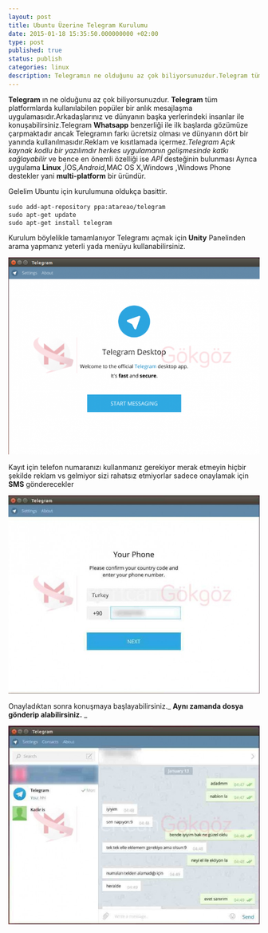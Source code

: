 ```yaml
---
layout: post
title: Ubuntu Üzerine Telegram Kurulumu
date: 2015-01-18 15:35:50.000000000 +02:00
type: post
published: true
status: publish
categories: linux
description: Telegramın ne olduğunu az çok biliyorsunuzdur.Telegram tüm platformlarda kullanılabilen popüler bir anlık mesajlaşma uygulamasıdır.Arkadaşlarınız
---
```

**Telegram** ın ne olduğunu az çok biliyorsunuzdur. **Telegram** tüm platformlarda kullanılabilen popüler bir anlık mesajlaşma uygulamasıdır.Arkadaşlarınız ve dünyanın başka yerlerindeki insanlar ile konuşabilirsiniz.Telegram **Whatsapp** benzerliği ile ilk başlarda gözümüze çarpmaktadır ancak Telegramın farkı ücretsiz olması ve dünyanın dört bir yanında kullanılmasıdır.Reklam ve kısıtlamada içermez._Telegram Açık kaynak kodlu bir yazılımdır herkes uygulamanın gelişmesinde katkı sağlayabilir_ ve bence en önemli özelliği ise _APİ_ desteğinin bulunması Ayrıca uygulama **Linux** ,İOS,_Android_,MAC OS X,Windows ,Windows Phone destekler yani **multi-platform** bir üründür.

Gelelim Ubuntu için kurulumuna oldukça basittir.

    sudo add-apt-repository ppa:atareao/telegram
    sudo apt-get update
    sudo apt-get install telegram

Kurulum böylelikle tamamlanıyor Telegramı açmak için **Unity** Panelinden arama yapmanız yeterli yada menüyu kullanabilirsiniz.

![ubuntuzerinetelegramkurulumugorsel1](/assets/ubuntuzerinetelegramkurulumugorsel1-e1421336850390-735x576.png)

Kayıt için telefon numaranızı kullanmanız gerekiyor merak etmeyin hiçbir şekilde reklam vs gelmiyor sizi rahatsız etmiyorlar sadece onaylamak için **SMS** gönderecekler

![ubuntuzerinetelegramkurulumugorsel2](/assets/ubuntuzerinetelegramkurulumugorsel2-e1421337224860-731x576.jpg)

Onayladıktan sonra konuşmaya başlayabilirsiniz._ **Aynı zamanda dosya gönderip alabilirsiniz.** _

![ubuntuzerinetelegramkurulumugorsel3](/assets/ubuntuzerinetelegramkurulumugorsel3-e1421337216516-730x576.jpg)
